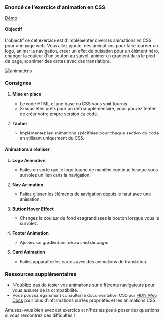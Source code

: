 ### Enoncé de l'exercice d'animation en CSS

[Démo](https://integration-2.netlify.app/)

#### Objectif
L'objectif de cet exercice est d'implémenter diverses animations en CSS pour une page web. Vous allez ajouter des animations pour faire tourner un logo, animer la navigation, créer un effet de pulsation pour un élément héro, changer la couleur d'un bouton au survol, animer un gradient dans le pied de page, et animer des cartes avec des translations.

![animations](screenrecord.gif)

### Consignes

1. **Mise en place**
    - Le code HTML et une base du CSS vous sont fournis.
    - Si vous êtes prêts pour un défi supplémentaire, vous pouvez tenter de créer votre propre version du code.

2. **Tâches**
    - Implémentez les animations spécifiées pour chaque section du code en utilisant uniquement du CSS.

#### Animations à réaliser

1. **Logo Animation**
    - Faites en sorte que le logo tourne de manière continue lorsque vous survolez un lien dans la navigation.

2. **Nav Animation**
    - Faites glisser les éléments de navigation depuis le haut avec une animation.

3. **Button Hover Effect**
    - Changez la couleur de fond et agrandissez le bouton lorsque vous le survolez.

4. **Footer Animation**
    - Ajoutez un gradient animé au pied de page.

5. **Card Animation**
    - Faites apparaître les cartes avec des animations de translation.

### Ressources supplémentaires
- N'oubliez pas de tester vos animations sur différents navigateurs pour vous assurer de la compatibilité.
- Vous pouvez également consulter la documentation CSS sur [MDN Web Docs](https://developer.mozilla.org/fr/docs/Web/CSS) pour plus d'informations sur les propriétés et les animations CSS.

Amusez-vous bien avec cet exercice et n'hésitez pas à poser des questions si vous rencontrez des difficultés !
